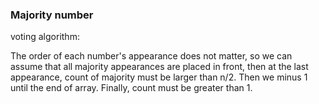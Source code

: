 ### Majority number

voting algorithm:

The order of each number's appearance does not matter, so we can assume that all majority appearances are placed in front, then at the last appearance, count of majority must be larger than n/2. Then we minus 1 until the end of array. Finally, count must be greater than 1.